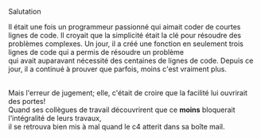 Salutation <br/>

Il était une fois un programmeur passionné qui aimait coder de courtes lignes de code. 
Il croyait que la simplicité était la clé pour résoudre des problèmes complexes. Un jour, 
il a créé une fonction en seulement trois lignes de code qui a permis de résoudre un problème 
<br/> qui avait auparavant nécessité des centaines de lignes de code. Depuis ce jour,
il a continué à prouver que parfois, moins c'est vraiment plus.

<br/> Mais l'erreur de jugement; elle, c'était de croire que la facilité lui ouvrirait des portes!
<br/> Quand ses collègues de travail découvrirent que ce __moins__ bloquerait l'intégralité de leurs travaux,
<br/> il se retrouva bien mis à mal quand le c4 atterit dans sa boîte mail.
